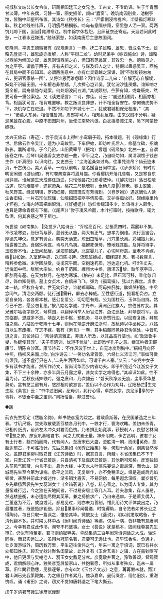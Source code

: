 <!-- { "loadSidebar": true } -->
桐城张文端公长女令仪，研斋相国廷玉之女兄也。工古文，不专韵语。生于华胄而甘淡薄。中年丧偶，习静一室，图史插架，颜曰“蠹窗”。晚筑南园别业，池榭亭馆，皆胸中邱壑所布置。其诗如《秋夜长》云：“严霜倒浸帘栊冷，半壁孤灯寒耿耿。秋老啼残络纬声，月明瘦尽梧桐影。啼乌有意隔纱窗，窗里愁人泪一双。两两饥儿啼下国，迢迢尾滞寒江。机中锦字休裁怨，且织征衣还寄远。天涯若问此时愁，一江春水还嫌浅。”触绪萦愁，如读南唐后主思故国词。

乾隆间，平舆王德徽著有《彤规素言》一卷。抚二子雄略、雄思，皆成名下士。雄略先登贤书，雄思旋亦发解，人称“平舆二龙”。幼时兄弟争《咏西施台》诗，雄略以西施为倾国之媒，雄思则谓西施之心，但知有范蠡耳，其效忠一也。德徽见之，为之平亭。谓蠡于西子，非有夫妇之义，与谋及妇人之计，特假以蛊惑吴王，西施在其局中而不自知耳。必谓西施意中，亦有亡吴霸越之深谋，则“不愁粉镜匆匆去，更语官家杀一围”，又将谁恩而谁怨耶？因作诗示二儿曰：“自解芳心自解娱，妖娆不识霸王图。十年颦态非愁越，几次捧心岂计吴。犹忆浣沙逢夙媾，谁知响さ竟全躯。扁舟偕隐存疑案，何处烟波问五湖。”其说颇刻。苎萝有知，或嫌唐突，然要可备一重公案也。又《读史感言》二诗，亦佳。诗云：“蒯通相淮阴，相面亦相背。相面犹可言，相背难置喙。教之叛汉良非忠，计不相全智安在。奈何骑虎势不下，决机存亡在进退。不然不如勿下齐城七十二，犹或君城相保无相废。”（其一）“诸葛入东吴，相信惟鲁肃。周郎亦可人，相知犹反覆。由来汉贼不分明，疑忌英雄在心腹。中原不图图荆州，坐使江南势拘促。白衣摇橹渡江来，吴下阿蒙皆碌碌。

太兴王佛云（寿迈），尝于袁浦市上得叶小鸾眉子砚，拓本徵题，刊《砚缘集》行世。后佛云作令吴江，适为小鸾故里。下车伊始，即访叶氏后人，修墓立碑，招魂取影。曩所谓缘，于今乃验。山阳黄宰平（振均）曾题《砚缘集》北曲一套，自谓压卷之作。后琴川吴逸香女史亦题一曲，宰平见之，乃自叹勿如，属清溪樵子钱吉生作《听真图》以识向往。女史曲云：“尘海沧桑如过鸟，往事凭谁吊？仙云迹未消，千古伤心，美人香草。一砚认前朝，是名媛当日闺中宝。（《步步娇》）有时对明窗闲谱《游仙调》，有时卷疏帘喜将眉月描。你看樱桃开落几昏朝，又是寒食东风斜照。谁解道生天成佛任逍遥，只怜他昙花幻影增悲悼。（《醉扶归》）落日松陵古道，叹荒烟蔓草，遗冢萧条。桃花三尺艳魂销，垂杨几度莺老。春山翠黛，秋风野蒿。绿波明镜，罗裙细腰，佩珊珊应有芳魂到。（《皂罗袍》）遇这谪仙人读生香旧稿，一片石珍似琼瑶，仙魂招取把亭亭倩影描，又护得孤坟好。砚缘庵里怜才怀抱，仗海内诗篇把幽恨消。（《好姐姐》）愁红惨绿知多少，谁值得才人颠倒，也算是薄命青娥有下梢。（《尾声》）”尝于凄风冷而，木叶打窗时，按拍歌呼，辄为坠泪，何其哀感之至于斯也。

杭世骏《岭南集》，免觉罗八姑诗云：“乔松高百尺，劲挺贯四时。霜霰非不集，不改凌寒姿，纷纷茑与萝，蔓弱无从施，两大有正气，忠孝为纲维。流行亘宙合，厚德先坤仪。觉罗有贤女，奕奕天潢支。琼田茁瑶草，丹穴巢长离。彩翮振九苞，瑞露餐三危。食宿珠树底，肯与凡鸟夷。襁褓死保母，堕地残其肢。及笄将待字，玉貌惨不怡。上堂问起居，涕泗前致辞。北宫婴儿子，心切阿母慈。至老不肯嫁，撤甘如饴。入室整手迹，送日陈书诗。流观班姬戒，细绎周孔思。著书数百言，精粹参危微。末学困肤受，戋戋究乎而。空抱速朽质，岂达造化机。吁б伟丈夫，远愧闺中师。觥觥大宗伯，约身于范围。峨峨大中丞，惠泽苏黎。勋华塞宇宙，胚胎亮有基。在天为秋月，在地为寒溪。《柏舟》未足比，匪石焉可移，乘化忽归尽，饰巾知待期。墓上女贞木，白鹤来飞飞。弹为《孤鸾操》，弦以九寡丝。贞孝本一轨，经权各有宜。世无幼妇才，谁勒邯郸碑。阿母摧肝脾，脾媪哭相随。中丞念同气，清泪交两颐。徒行送需轩，屏去赤棒威。至性感行道，拥看相赍咨。立爱自亲始，各各重本枝。感公复爱公，切切愿有规。公为国柱石，玉体当自持。姑今已千古，愿公勿复思。”按八姑名学诚，字丹奉，满洲正红旗人。宗伯苏库女。其兄雅尔哈善字蔚文，号樗园，以翻绎科举人历官江苏、浙江巡抚，拜靖逆将军。高宗临御，恩威多不测。靖逆入长中枢，预机务，寻以参赞行边，以回裔复叛，拜属镂之赐。八姑殁于乾隆十七年，则尚在靖逆开府江浙时，故杭诗以中丞称之。八姑自以生有废疾，守志不嫁。著有《素言》一卷，其手稿藏同邑孙君恂儒处，中皆见道之言。其论诗曰：“陶诗清真雅正，非唐人所及，以其品高行洁也。如‘汲汲鲁中叟，弥缝使其淳’、‘夫子有遗训，忧道不忧贫’，此即愿学孔子之意。继其响者宋邵康节、明陈白沙耳。康节诗云：‘不作风波于世上，自无冰炭到胸中。’‘梧桐月向怀中照，杨柳风来面上吹。’白沙诗云：‘一笑功名卑管晏，六经仁义沛江河。”事如可做何须我，道不虚行只在人。’二先生洒落如此，可谓千古人豪。”又云：“亲党中女子多有读书才能者，然所作诗文，皆尚词华而少内省功夫。即予所览近今江浙女子文集，不下三十余种，亦多半风云月露之章，甚矣实学之难得也。”其卓识如此。性不喜为诗。尝秋夜诸姊联吟，强之赓和，乃次韵云：“碧天秋净淡无痕，尘事荣华总莫论。盆有芝兰窗有月，悠然相对欲忘言。”盖仍以不必作为劝耳。辽阳杨芷生先生跋《素言》云：“书中述旧闻，纪母训，躬行心得，卓然女宗。良足示享的于青衿，不徒垂中圭之宝训。”阐扬恰当，非过誉也。

●跋

莼农先生写定《然脂余韵》，邮书使彦宽为跋之。君戢孴斯著，在民国肇造之三年春。寸玑尺锦，尝先取散载涵芬楼各月刊中，一帙才行，寰海欢睹。盖初未杀青，已相传纸贵，前贤左太冲久对君而色愧。乃者排比始竟事，获授剞人，良慰艺林同岑想之劳。彦宽夙慕嗜君书，闻之尤欢憙无量。神州阴教，伊古昌明，彼君子女有士行者，繇四始而降，代有闻人。至唐宋已大盛，至胜清一朝，而闺英奇，愈超迈前古，不可胜指计。先后总集如《闺秀正始集》等，何翅十余家，别集裒然弥众。盖即君家柳村徵君葺《江苏诗徵》时，据其自言，所藏┑本省闺集已不下千家。只吾江苏一行省已若是，只自清初下及嘉庆已若是，其他斯可知矣。彦宽独惜从前风气囿蔽，内言不出，悬为大经，中天水末叶儒先妄说之毒最深，而仓山、碧城两先生至今第为诟病。承平之流风，无复继作，亦不免稍沮之。缘是道咸后光焰顿微，甚至并前此才媛述作，渐多销沈霾灭，不易网拾，每用遐念深叹。曩岁曾见乡先辈杨蓉裳先生女蕊渊女士《金箱荟说》八卷，私心善之。以为闺人专集，其力量恒难行远，今之独在天地间者，不过易安居士等几人耳。若夫总集，存人虽易，然选楼鉴衡，未必适能尽撷其英革，兼之掎摭求广，乃自来通癖。于是萧艾偶入，兰蕙遂为不芳，或溢或泛，都易见过，则亦未为善制。惟此用诗文评体裁出之，乃最推胜著，既便甄综钜细，抑且巢事珍闻馨逸，时饶谭助，自令览者如苏长公之得陶诗，每日只取一篇讽之，惟恐其毕。微恨女士《荟说》，明以前捃取略备，于清代翻不多。并时梁ぇ林中丞《闽川闺秀诗话》等编，仅系一隅，皆非能有意赓阐之。今幸有君成此传书，洵夸不朽盛事。女士《荟说》犹是稿本，固闻经蓉裳先生审，仍似有待董定。君书则缜密粹美，卓然集清三百年闺秀诗词话之大成。骊珠同得，而君实远过之。虽诩为冠前名著，君要可无逊让也。君早饮香名，负通才，壮岁漫游域外，周历数万里，平生迈往俊伟之气，年来一寓之于填词，既已有井水处都知姓氏。顾君尤躭讨聚名闺掌故，此外复有《玉台艺乘》之辑，方在露钞暝写中，他日更须与樊榭老人、漪玉女史鼎足分席。彦宽敬并著之，豫致善颂，督观厥成，君倘解颐心许。独笑彦宽屏蛰家山，共抱奢愿，所拟从事者殊众，迄未一属草。旧年闚君勤恁，见猎逐颦，亦有次《玉台艺文志》之意，苒苒懒未就，而江君山渊已先我策鞭矣。为之佩且怍者累月。兹承嘉命，曼衍缀言，缅忆旧疚，重滋愧叹。诵《甫田》之诗，窃又不觉如唐韩退之下笔大惭云。

戊午岁清暑节薇生徐彦宽谨题

